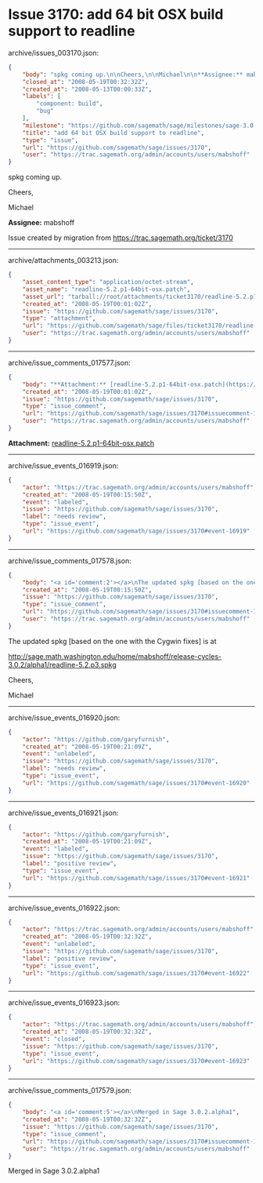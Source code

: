 # Issue 3170: add 64 bit OSX build support to readline

archive/issues_003170.json:
```json
{
    "body": "spkg coming up.\n\nCheers,\n\nMichael\n\n**Assignee:** mabshoff\n\nIssue created by migration from https://trac.sagemath.org/ticket/3170\n\n",
    "closed_at": "2008-05-19T00:32:32Z",
    "created_at": "2008-05-13T00:00:33Z",
    "labels": [
        "component: build",
        "bug"
    ],
    "milestone": "https://github.com/sagemath/sage/milestones/sage-3.0.2",
    "title": "add 64 bit OSX build support to readline",
    "type": "issue",
    "url": "https://github.com/sagemath/sage/issues/3170",
    "user": "https://trac.sagemath.org/admin/accounts/users/mabshoff"
}
```
spkg coming up.

Cheers,

Michael

**Assignee:** mabshoff

Issue created by migration from https://trac.sagemath.org/ticket/3170





---

archive/attachments_003213.json:
```json
{
    "asset_content_type": "application/octet-stream",
    "asset_name": "readline-5.2.p1-64bit-osx.patch",
    "asset_url": "tarball://root/attachments/ticket3170/readline-5.2.p1-64bit-osx.patch",
    "created_at": "2008-05-19T00:01:02Z",
    "issue": "https://github.com/sagemath/sage/issues/3170",
    "type": "attachment",
    "url": "https://github.com/sagemath/sage/files/ticket3170/readline-5.2.p1-64bit-osx.patch",
    "user": "https://trac.sagemath.org/admin/accounts/users/mabshoff"
}
```



---

archive/issue_comments_017577.json:
```json
{
    "body": "**Attachment:** [readline-5.2.p1-64bit-osx.patch](https://github.com/sagemath/sage/files/ticket3170/readline-5.2.p1-64bit-osx.patch)",
    "created_at": "2008-05-19T00:01:02Z",
    "issue": "https://github.com/sagemath/sage/issues/3170",
    "type": "issue_comment",
    "url": "https://github.com/sagemath/sage/issues/3170#issuecomment-17577",
    "user": "https://trac.sagemath.org/admin/accounts/users/mabshoff"
}
```

**Attachment:** [readline-5.2.p1-64bit-osx.patch](https://github.com/sagemath/sage/files/ticket3170/readline-5.2.p1-64bit-osx.patch)



---

archive/issue_events_016919.json:
```json
{
    "actor": "https://trac.sagemath.org/admin/accounts/users/mabshoff",
    "created_at": "2008-05-19T00:15:50Z",
    "event": "labeled",
    "issue": "https://github.com/sagemath/sage/issues/3170",
    "label": "needs review",
    "type": "issue_event",
    "url": "https://github.com/sagemath/sage/issues/3170#event-16919"
}
```



---

archive/issue_comments_017578.json:
```json
{
    "body": "<a id='comment:2'></a>\nThe updated spkg [based on the one with the Cygwin fixes] is at\n\nhttp://sage.math.washington.edu/home/mabshoff/release-cycles-3.0.2/alpha1/readline-5.2.p3.spkg\n\nCheers,\n\nMichael",
    "created_at": "2008-05-19T00:15:50Z",
    "issue": "https://github.com/sagemath/sage/issues/3170",
    "type": "issue_comment",
    "url": "https://github.com/sagemath/sage/issues/3170#issuecomment-17578",
    "user": "https://trac.sagemath.org/admin/accounts/users/mabshoff"
}
```

<a id='comment:2'></a>
The updated spkg [based on the one with the Cygwin fixes] is at

http://sage.math.washington.edu/home/mabshoff/release-cycles-3.0.2/alpha1/readline-5.2.p3.spkg

Cheers,

Michael



---

archive/issue_events_016920.json:
```json
{
    "actor": "https://github.com/garyfurnish",
    "created_at": "2008-05-19T00:21:09Z",
    "event": "unlabeled",
    "issue": "https://github.com/sagemath/sage/issues/3170",
    "label": "needs review",
    "type": "issue_event",
    "url": "https://github.com/sagemath/sage/issues/3170#event-16920"
}
```



---

archive/issue_events_016921.json:
```json
{
    "actor": "https://github.com/garyfurnish",
    "created_at": "2008-05-19T00:21:09Z",
    "event": "labeled",
    "issue": "https://github.com/sagemath/sage/issues/3170",
    "label": "positive review",
    "type": "issue_event",
    "url": "https://github.com/sagemath/sage/issues/3170#event-16921"
}
```



---

archive/issue_events_016922.json:
```json
{
    "actor": "https://trac.sagemath.org/admin/accounts/users/mabshoff",
    "created_at": "2008-05-19T00:32:32Z",
    "event": "unlabeled",
    "issue": "https://github.com/sagemath/sage/issues/3170",
    "label": "positive review",
    "type": "issue_event",
    "url": "https://github.com/sagemath/sage/issues/3170#event-16922"
}
```



---

archive/issue_events_016923.json:
```json
{
    "actor": "https://trac.sagemath.org/admin/accounts/users/mabshoff",
    "created_at": "2008-05-19T00:32:32Z",
    "event": "closed",
    "issue": "https://github.com/sagemath/sage/issues/3170",
    "type": "issue_event",
    "url": "https://github.com/sagemath/sage/issues/3170#event-16923"
}
```



---

archive/issue_comments_017579.json:
```json
{
    "body": "<a id='comment:5'></a>\nMerged in Sage 3.0.2.alpha1",
    "created_at": "2008-05-19T00:32:32Z",
    "issue": "https://github.com/sagemath/sage/issues/3170",
    "type": "issue_comment",
    "url": "https://github.com/sagemath/sage/issues/3170#issuecomment-17579",
    "user": "https://trac.sagemath.org/admin/accounts/users/mabshoff"
}
```

<a id='comment:5'></a>
Merged in Sage 3.0.2.alpha1
